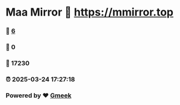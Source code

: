 # Maa Mirror :link: https://mmirror.top 
### :page_facing_up: [6](https://mmirror.top/tag.html) 
### :speech_balloon: 0 
### :hibiscus: 17230 
### :alarm_clock: 2025-03-24 17:27:18 
### Powered by :heart: [Gmeek](https://github.com/Meekdai/Gmeek)
